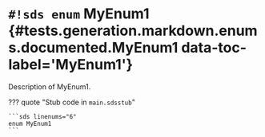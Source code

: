 # `#!sds enum` MyEnum1 {#tests.generation.markdown.enums.documented.MyEnum1 data-toc-label='MyEnum1'}

Description of MyEnum1.

??? quote "Stub code in `main.sdsstub`"

    ```sds linenums="6"
    enum MyEnum1
    ```
